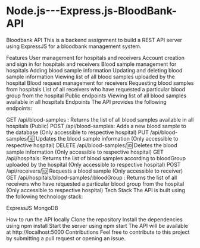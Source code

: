 # Node.js---Express.js-BloodBank-API

Bloodbank API
This is a backend assignment to build a REST API server using ExpressJS for a bloodbank management system.

Features
User management for hospitals and receivers
Account creation and sign in for hospitals and receivers
Blood sample management for hospitals
Adding blood sample information
Updating and deleting blood sample information
Viewing list of all blood samples uploaded by the hospital
Blood request management for receivers
Requesting blood samples from hospitals
List of all receivers who have requested a particular blood group from the hospital
Public endpoints
Viewing list of all blood samples available in all hospitals
Endpoints
The API provides the following endpoints:

GET /api/blood-samples : Returns the list of all blood samples available in all hospitals (Public)
POST /api/blood-samples: Adds a new blood sample to the database (Only accessible to respective hospital)
PUT /api/blood-samples/:id: Updates the blood sample information (Only accessible to respective hospital)
DELETE /api/blood-samples/:id: Deletes the blood sample information (Only accessible to respective hospital)
GET /api/hospitals: Returns the list of  blood samples according to bloodGroup uploaded by the hospital (Only accessible to respective hospital)
POST /api/receivers/:id: Requests a blood sample (Only accessible to receiver)
GET /api/hospitals/blood-samples/:bloodGroup : Returns the list of all receivers who have requested a particular blood group from the hospital (Only accessible to respective hospital)
Tech Stack
The API is built using the following technology stack:

ExpressJS
MongoDB

How to run the API locally
Clone the repository
Install the dependencies using npm install
Start the server using npm start
The API will be available at http://localhost:5000
Contributions
Feel free to contribute to this project by submitting a pull request or opening an issue.



